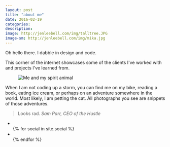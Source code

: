 ```yaml
---
layout: post
title: "about me"
date: 2016-02-19
categories:
description:
image: http://jenleebell.com/img/talltree.JPG
image-sm: http://jenleebell.com/img/mika.jpg
---
```

Oh hello there. I dabble in design and code.

This corner of the internet showcases some of the clients I've worked with and projects I've learned from.

<figure>
<img src="http://jenleebell.com/img/mika.jpg" alt="Me and my spirit animal"/>
</figure>

When I am not coding up a storm, you can find me on my bike, reading a book, eating ice cream, or perhaps on an adventure somewhere in the world. Most likely, I am petting the cat. All photographs you see are snippets of those adventures.

<blockquote>
  Looks rad.
  <cite>Sam Parr, CEO of the Hustle</cite>
</blockquote>

<footer class="section-padding--sm footer">
  <a class="footer__archive"></a>
  <ul class="footer__social">
    <li><a class="fa fa-lg fa-envelope-o" href="mailto:{{ site.email }}"></a></li>
    {% for social in site.social %}
      <li><a class="fa fa-lg fa-{{ social[0] }}" href="{{ social[1] }}" target="_blank"></a></li>
    {% endfor %}
  </ul>
</footer>
